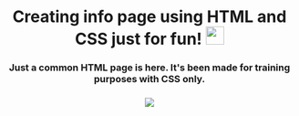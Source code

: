 

<h1 align="center">Creating info page using HTML and CSS just for fun!</a> 
<img src="https://github.com/blackcater/blackcater/raw/main/images/Hi.gif" height="32"/></h1>

<h3 align="center">Just a common HTML page is here. It's been made for training purposes with CSS only.</h3>

<h3 align="center"> <img src="https://img.shields.io/static/v1?label=WEB&message=HTML | CSS&color=9cf"/>
